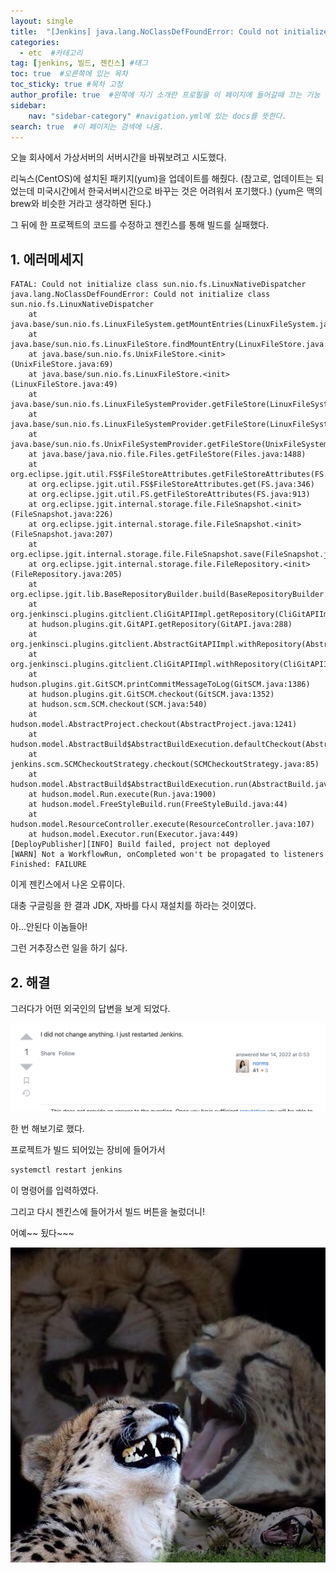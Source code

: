 ```yaml
---
layout: single
title:  "[Jenkins] java.lang.NoClassDefFoundError: Could not initialize class sun.nio.fs.LinuxNativeDispatcher"
categories: 
  - etc  #카테고리
tag: [jenkins, 빌드, 젠킨스] #태그
toc: true  #오른쪽에 있는 목차
toc_sticky: true #목차 고정
author_profile: true  #왼쪽에 자기 소개란 프로필을 이 페이지에 들어갈때 끄는 기능
sidebar:
    nav: "sidebar-category" #navigation.yml에 있는 docs를 뜻한다.
search: true  #이 페이지는 검색에 나옴.
---
```


오늘 회사에서 가상서버의 서버시간을 바꿔보려고 시도했다.

리눅스(CentOS)에 설치된 패키지(yum)을 업데이트를 해줬다.
(참고로, 업데이트는 되었는데 미국시간에서 한국서버시간으로 바꾸는 것은 어려워서 포기했다.)
(yum은 맥의 brew와 비슷한 거라고 생각하면 된다.)

그 뒤에 한 프로젝트의 코드를 수정하고 젠킨스를 통해 빌드를 실패했다.

## 1. 에러메세지

```shell
FATAL: Could not initialize class sun.nio.fs.LinuxNativeDispatcher
java.lang.NoClassDefFoundError: Could not initialize class sun.nio.fs.LinuxNativeDispatcher
	at java.base/sun.nio.fs.LinuxFileSystem.getMountEntries(LinuxFileSystem.java:81)
	at java.base/sun.nio.fs.LinuxFileStore.findMountEntry(LinuxFileStore.java:75)
	at java.base/sun.nio.fs.UnixFileStore.<init>(UnixFileStore.java:69)
	at java.base/sun.nio.fs.LinuxFileStore.<init>(LinuxFileStore.java:49)
	at java.base/sun.nio.fs.LinuxFileSystemProvider.getFileStore(LinuxFileSystemProvider.java:51)
	at java.base/sun.nio.fs.LinuxFileSystemProvider.getFileStore(LinuxFileSystemProvider.java:39)
	at java.base/sun.nio.fs.UnixFileSystemProvider.getFileStore(UnixFileSystemProvider.java:373)
	at java.base/java.nio.file.Files.getFileStore(Files.java:1488)
	at org.eclipse.jgit.util.FS$FileStoreAttributes.getFileStoreAttributes(FS.java:362)
	at org.eclipse.jgit.util.FS$FileStoreAttributes.get(FS.java:346)
	at org.eclipse.jgit.util.FS.getFileStoreAttributes(FS.java:913)
	at org.eclipse.jgit.internal.storage.file.FileSnapshot.<init>(FileSnapshot.java:226)
	at org.eclipse.jgit.internal.storage.file.FileSnapshot.<init>(FileSnapshot.java:207)
	at org.eclipse.jgit.internal.storage.file.FileSnapshot.save(FileSnapshot.java:104)
	at org.eclipse.jgit.internal.storage.file.FileRepository.<init>(FileRepository.java:205)
	at org.eclipse.jgit.lib.BaseRepositoryBuilder.build(BaseRepositoryBuilder.java:625)
	at org.jenkinsci.plugins.gitclient.CliGitAPIImpl.getRepository(CliGitAPIImpl.java:3407)
	at hudson.plugins.git.GitAPI.getRepository(GitAPI.java:288)
	at org.jenkinsci.plugins.gitclient.AbstractGitAPIImpl.withRepository(AbstractGitAPIImpl.java:28)
	at org.jenkinsci.plugins.gitclient.CliGitAPIImpl.withRepository(CliGitAPIImpl.java:84)
	at hudson.plugins.git.GitSCM.printCommitMessageToLog(GitSCM.java:1386)
	at hudson.plugins.git.GitSCM.checkout(GitSCM.java:1352)
	at hudson.scm.SCM.checkout(SCM.java:540)
	at hudson.model.AbstractProject.checkout(AbstractProject.java:1241)
	at hudson.model.AbstractBuild$AbstractBuildExecution.defaultCheckout(AbstractBuild.java:649)
	at jenkins.scm.SCMCheckoutStrategy.checkout(SCMCheckoutStrategy.java:85)
	at hudson.model.AbstractBuild$AbstractBuildExecution.run(AbstractBuild.java:521)
	at hudson.model.Run.execute(Run.java:1900)
	at hudson.model.FreeStyleBuild.run(FreeStyleBuild.java:44)
	at hudson.model.ResourceController.execute(ResourceController.java:107)
	at hudson.model.Executor.run(Executor.java:449)
[DeployPublisher][INFO] Build failed, project not deployed
[WARN] Not a WorkflowRun, onCompleted won't be propagated to listeners
Finished: FAILURE
```

이게 젠킨스에서 나온 오류이다. 

대충 구글링을 한 결과 JDK, 자바를 다시 재설치를 하라는 것이였다. 

아...안된다 이놈들아!

그런 거추장스런 일을 하기 싫다.

## 2. 해결

그러다가 어떤 외국인의 답변을 보게 되었다.

![answer](/assets/images/2023-02-14/answer.png)

한 번 해보기로 했다.

프로젝트가 빌드 되어있는 장비에 들어가서 

```bash
systemctl restart jenkins
```

이 명령어를 입력하였다.

그리고 다시 젠킨스에 들어가서 빌드 버튼을 눌렀더니!

어예~~ 됬다~~~

![smile](/assets/images/2023-02-14/smile.jpg)